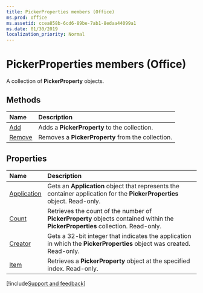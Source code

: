 ```yaml
---
title: PickerProperties members (Office)
ms.prod: office
ms.assetid: ccea858b-6cd6-89be-7ab1-8edaa44099a1
ms.date: 01/30/2019
localization_priority: Normal
---
```



# PickerProperties members (Office)

A collection of **PickerProperty** objects.


## Methods

|Name|Description|
|:-----|:-----|
|[Add](../../Office.PickerProperties.Add.md)|Adds a **PickerProperty** to the collection.|
|[Remove](../../Office.PickerProperties.Remove.md)|Removes a **PickerProperty** from the collection.|


## Properties

|Name|Description|
|:-----|:-----|
|[Application](../../Office.PickerProperties.Application.md)|Gets an **Application** object that represents the container application for the **PickerProperties** object. Read-only.|
|[Count](../../Office.PickerProperties.Count.md)|Retrieves the count of the number of **PickerProperty** objects contained within the **PickerProperties** collection. Read-only.|
|[Creator](../../Office.PickerProperties.Creator.md)|Gets a 32-bit integer that indicates the application in which the **PickerProperties** object was created. Read-only.|
|[Item](../../Office.PickerProperties.Item.md)|Retrieves a **PickerProperty** object at the specified index. Read-only.|

[!include[Support and feedback](~/includes/feedback-boilerplate.md)]